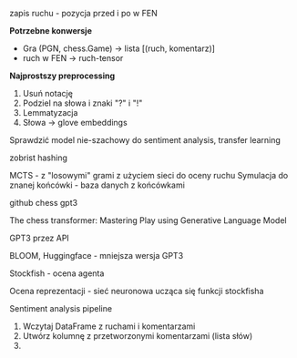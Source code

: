 zapis ruchu - pozycja przed i po w FEN

**Potrzebne konwersje**

* Gra (PGN, chess.Game) -> lista [(ruch, komentarz)]
* ruch w FEN -> ruch-tensor



**Najprostszy preprocessing**
1. Usuń notację
2. Podziel na słowa i znaki "?" i "!"
3. Lemmatyzacja
4. Słowa -> glove embeddings


Sprawdzić model nie-szachowy do sentiment analysis, transfer learning

zobrist hashing

MCTS - z "losowymi" grami z użyciem sieci do oceny ruchu
Symulacja do znanej końcówki - baza danych z końcówkami

github chess gpt3

The chess transformer: Mastering Play using Generative Language Model

GPT3 przez API

BLOOM, Huggingface - mniejsza wersja GPT3

Stockfish - ocena agenta

Ocena reprezentacji - sieć neuronowa ucząca się funkcji stockfisha


Sentiment analysis pipeline
1. Wczytaj DataFrame z ruchami i komentarzami
2. Utwórz kolumnę z przetworzonymi komentarzami (lista słów)
3. 